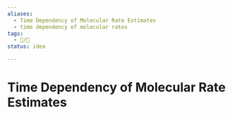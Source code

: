 ```yaml
---
aliases:
  - Time Dependency of Molecular Rate Estimates
  - time dependency of molecular rates
tags:
  - 📝/🌱
status: idea

---
```


# Time Dependency of Molecular Rate Estimates